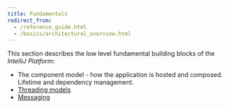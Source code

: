 ```yaml
---
title: Fundamentals
redirect_from:
  - /reference_guide.html
  - /basics/architectural_overview.html
---
```

<!-- Copyright 2000-2020 JetBrains s.r.o. and other contributors. Use of this source code is governed by the Apache 2.0 license that can be found in the LICENSE file. -->

This section describes the low level fundamental building blocks of the _IntelliJ Platform_:

* The component model - how the application is hosted and composed. Lifetime and dependency management.
* [Threading models](/basics/architectural_overview/general_threading_rules.md)
* [Messaging](/reference_guide/messaging_infrastructure.md)
